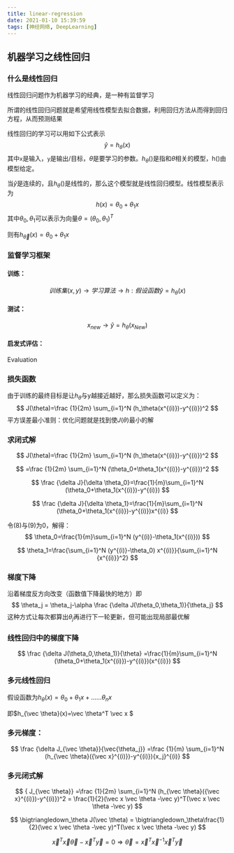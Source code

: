 ```yaml
---
title: linear-regression
date: 2021-01-10 15:39:59
tags: [神经网络, DeepLearning]
---
```


## 机器学习之线性回归

### 什么是线性回归

线性回归问题作为机器学习的经典，是一种有监督学习

<!-- more -->

所谓的线性回归问题就是希望用线性模型去拟合数据，利用回归方法从而得到回归方程，从而预测结果

线性回归的学习可以用如下公式表示
$$
\hat y = h_\theta(x)
$$
其中`x`是输入，`y`是输出/目标，$\theta$是要学习的参数。$h_\theta()$是指和$\theta$相关的模型，h()由模型给定。

当$\hat y$是连续的，且$h_\theta()$是线性的，那么这个模型就是线性回归模型。线性模型表示为
$$
h(x) = \theta_0+\theta_1x
$$
其中$\theta_0,\theta_1$可以表示为向量$\theta = (\theta_0,\theta_1)^T$

则有$h_{\vec \theta}(x)=\theta_0+\theta_1x$

### 监督学习框架

#### 训练： 

$$
训练集(x,y) \rightarrow 学习算法 \rightarrow h:假设函数 \hat y = h_\theta(x)
$$

#### 测试：

$$
x_{new} \rightarrow \hat y=h_\theta(x_{New})
$$

#### 启发式评估：

Evaluation

### 损失函数

由于训练的最终目标是让$h_\theta$与y越接近越好，那么损失函数可以定义为：
$$
J(\theta)=\frac {1}{2m} \sum_{i=1}^N (h_\theta(x^{(i)})-y^{(i)})^2
$$
平方误差最小准则：优化问题就是找到使$J(\theta)$最小的解

### 求闭式解

$$
J(\theta)=\frac {1}{2m} \sum_{i=1}^N (h_\theta(x^{(i)})-y^{(i)})^2
$$

$$
=\frac {1}{2m} \sum_{i=1}^N (\theta_0+\theta_1(x^{(i)})-y^{(i)})^2
$$

$$
\frac {\delta J}{\delta \theta_0}=\frac{1}{m}\sum_{i=1}^N (\theta_0+\theta_1(x^{(i)})-y^{(i)})
$$

$$
\frac {\delta J}{\delta \theta_1}=\frac{1}{m}\sum_{i=1}^N (\theta_0+\theta_1(x^{(i)})-y^{(i)})x^{(i)}
$$

令(8)与(9)为0，解得：
$$
\theta_0=\frac{1}{m}\sum_{i=1}^N (y^{(i)}-\theta_1(x^{(i)}))
$$

$$
\theta_1=\frac{\sum_{i=1}^N (y^{(i)}-\theta_0) x^{(i)}}{\sum_{i=1}^N {x^{(i)}}^2}
$$

### 梯度下降

沿着梯度反方向改变（函数值下降最快的地方）即
$$
\theta_j = \theta_j-\alpha \frac {\delta J(\theta_0,\theta_1)}{\theta_j}
$$
这种方式让每次都算出$\theta_j$再进行下一轮更新，但可能出现局部最优解

### 线性回归中的梯度下降

$$
\frac {\delta J(\theta_0,\theta_1)}{\theta} =\frac{1}{m}\sum_{i=1}^N (\theta_0+\theta_1(x^{(i)})-y^{(i)})(x^{(i)})
$$

### 多元线性回归

假设函数为$h_\theta(x)=\theta_0+\theta_1x+......\theta_nx$

即$h_{\vec \theta}(x)=\vec \theta^T \vec x $

### 多元梯度：

$$
\frac {\delta J_{\vec \theta}}{\vec{\theta_j}} =\frac {1}{m} \sum_{i=1}^N (h_{\vec \theta}({\vec x}^{(i)})-y^{(i)}){x_j}^{(i)}
$$

### 多元闭式解

$$
{ J_{\vec \theta}} =\frac {1}{2m} \sum_{i=1}^N (h_{\vec \theta}({\vec x}^{(i)})-y^{(i)})^2 = \frac{1}{2}(\vec x \vec \theta -\vec y)^T(\vec x \vec \theta -\vec y)
$$

$$
\bigtriangledown_\theta J(\vec \theta) = \bigtriangledown_\theta\frac{1}{2}(\vec x \vec \theta -\vec y)^T(\vec x \vec \theta -\vec y)
$$

$$
{\vec x}^T\vec x\vec \theta-{\vec x}^T\vec y = 0 \Rightarrow \vec \theta =  { {\vec x}^T\vec x}^{-1}{\vec x}^T\vec y
$$
